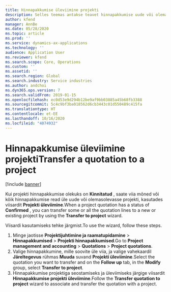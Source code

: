 ```yaml
---
title: Hinnapakkumise üleviimine projekti
description: Selles teemas antakse teavet hinnapakkumise uude või olemasolevasse projekti üleviimise kohta.
author: kfend
manager: AnnBe
ms.date: 05/28/2020
ms.topic: article
ms.prod: ''
ms.service: dynamics-ax-applications
ms.technology: ''
audience: Application User
ms.reviewer: kfend
ms.search.scope: Core, Operations
ms.custom: ''
ms.assetid: ''
ms.search.region: Global
ms.search.industry: Service industries
ms.author: andchoi
ms.dyn365.ops.version: 7
ms.search.validFrom: 2019-01-15
ms.openlocfilehash: ec0d53e9d294b12be9af9bb03885a45b68fb3388
ms.sourcegitcommit: 5c4c9bf3ba018562d6cb3443c01d550489c415fa
ms.translationtype: HT
ms.contentlocale: et-EE
ms.lasthandoff: 10/16/2020
ms.locfileid: "4074932"
---
```

# <a name="transfer-a-quotation-to-a-project"></a><span data-ttu-id="45969-103">Hinnapakkumise üleviimine projekti</span><span class="sxs-lookup"><span data-stu-id="45969-103">Transfer a quotation to a project</span></span>

[!include [banner](../includes/banner.md)]

<span data-ttu-id="45969-104">Kui projekti hinnapakkumise olekuks on **Kinnitatud** , saate viia mõned või kõik hinnapakkumise read üle uude või olemasolevasse projekti, kasutades viisardit **Projekti üleviimine**.</span><span class="sxs-lookup"><span data-stu-id="45969-104">When a project quotation has a status of **Confirmed** , you can transfer some or all the quotation lines to a new or existing project by using the **Transfer to project** wizard.</span></span> 

<span data-ttu-id="45969-105">Viisardi kasutamiseks tehke järgmist.</span><span class="sxs-lookup"><span data-stu-id="45969-105">To use the wizard, follow these steps.</span></span>

1. <span data-ttu-id="45969-106">Minge jaotisse **Projektijuhtimine ja raamatupidamine** > **Hinnapakkumised** > **Projekti hinnapakkumised**.</span><span class="sxs-lookup"><span data-stu-id="45969-106">Go to **Project management and accounting** > **Quotations** > **Project quotations**.</span></span>
2. <span data-ttu-id="45969-107">Valige hinnapakkumine, mille soovite üle viia, ja valige vahekaardil **Järeltegevus** rühmas **Muuda** suvand **Projekti üleviimine**.</span><span class="sxs-lookup"><span data-stu-id="45969-107">Select the quotation you want to transfer and on the **Follow up** tab, in the **Modify** group, select **Transfer to project**.</span></span>
3. <span data-ttu-id="45969-108">Hinnapakkumise projektiga seostamiseks ja üleviimiseks järgige viisardit **Hinnapakkumise projekti üleviimine**.</span><span class="sxs-lookup"><span data-stu-id="45969-108">Follow the **Transfer quotation to project** wizard to associate and transfer the quotation with a project.</span></span>
